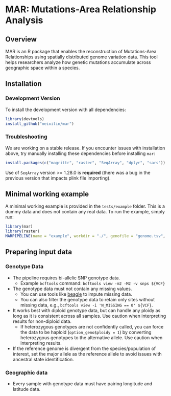 # MAR: Mutations-Area Relationship Analysis

## Overview
MAR is an R package that enables the reconstruction of Mutations-Area Relationships using spatially distributed genome variation data. This tool helps researchers analyze how genetic mutations accumulate across geographic space within a species.

## Installation

### Development Version

To install the development version with all dependencies:

```R
library(devtools)
install_github("meixilin/mar")
```

### Troubleshooting

We are working on a stable release. If you encounter issues with installation above, try manually installing these dependencies before installing `mar`:

```R
install.packages(c("magrittr", "raster", "SeqArray", "dplyr", "sars"))
```

Use of `SeqArray` version >= 1.28.0 is **required** (there was a bug in the previous version that impacts plink file importing).

## Minimal working example

A minimal working example is provided in the `tests/example` folder. This is a dummy data and does not contain any real data. To run the example, simply run:

```R
library(mar)
library(raster)
MARPIPELINE(name = "example", workdir = "./", genofile = "genome.tsv", lonlatfile = "lonlat.csv", saveobj = TRUE)
```

## Preparing input data

### Genotype Data

- The pipeline requires bi-allelic SNP genotype data.
    - Example `bcftools` command: `bcftools view -m2 -M2 -v snps ${VCF}`
- The genotype data must not contain any missing values.
    - You can use tools like [beagle](https://faculty.washington.edu/browning/beagle/beagle.html) to impute missing data.
    - You can also filter the genotype data to retain only sites without missing data, e.g., `bcftools view -i 'N_MISSING == 0' ${VCF}`.
- It works best with diploid genotype data, but can handle any ploidy as long as it is consistent across all samples. Use caution when interpreting results for non-diploid data.
    - If heterozygous genotypes are not confidently called, you can force the data to be haploid (`option_geno$ploidy = 1`) by converting heterozygous genotypes to the alternative allele. Use caution when interpreting results.
- If the reference genome is divergent from the species/population of interest, set the major allele as the reference allele to avoid issues with ancestral state identification.

### Geographic data

- Every sample with genotype data must have pairing longitude and latitude data.
